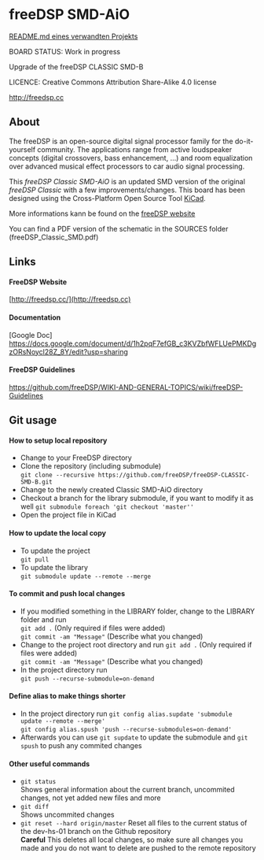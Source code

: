 # freeDSP SMD-AiO

[README.md eines verwandten Projekts](https://github.com/freeDSP/freeDSP-CLASSIC-SMD-B/blob/master/README.md)

BOARD STATUS: Work in progress

Upgrade of the freeDSP CLASSIC SMD-B

LICENCE: Creative Commons Attribution Share-Alike 4.0 license

http://freedsp.cc

## About

The freeDSP is an open-source digital signal processor family for the do-it-yourself community. The applications range from active loudspeaker concepts (digital crossovers, bass enhancement, ...) and room equalization over advanced musical effect processors to car audio signal processing. 

This _freeDSP Classic SMD-AiO_ is an updated SMD version of the original _freeDSP Classic_ with a few improvements/changes.
This board has been designed using the Cross-Platform Open Source Tool [KiCad](http://kicad-pcb.org/).

More informations kann be found on the [freeDSP website](http://freedsp.cc)

You can find a PDF version of the schematic in the SOURCES folder (freeDSP_Classic_SMD.pdf)

## Links

#### FreeDSP Website
[http://freedsp.cc/](http://freedsp.cc)

#### Documentation
[Google Doc] https://docs.google.com/document/d/1h2pqF7efGB_c3KVZbfWFLUePMKDgzORsNoycl28Z_8Y/edit?usp=sharing

#### FreeDSP Guidelines
https://github.com/freeDSP/WIKI-AND-GENERAL-TOPICS/wiki/freeDSP-Guidelines



## Git usage

#### How to setup local repository
- Change to your FreeDSP directory
- Clone the repository (including submodule)  
 `git clone --recursive https://github.com/freeDSP/freeDSP-CLASSIC-SMD-B.git` 
- Change to the newly created Classic SMD-AiO directory
- Checkout a branch for the library submodule, if you want to modify it as well
  `git submodule foreach 'git checkout 'master''`
- Open the project file in KiCad

#### How to update the local copy
- To update the project  
  `git pull`
- To update the library  
  `git submodule update --remote --merge`

#### To commit and push local changes
- If you modified something in the LIBRARY folder, change to the LIBRARY folder and run  
  `git add .` (Only required if files were added)  
  `git commit -am "Message"`  (Describe what you changed)  
- Change to the project root directory and run
  `git add .` (Only required if files were added)  
  `git commit -am "Message"`  (Describe what you changed)    
- In the project directory run  
  `git push --recurse-submodule=on-demand`  

#### Define alias to make things shorter
- In the project directory run
  `git config alias.supdate 'submodule update --remote --merge'`  
  `git config alias.spush 'push --recurse-submodules=on-demand'`  
- Afterwards you can use `git supdate` to update the submodule and `git spush` to push any commited changes  

#### Other useful commands
- `git status`  
  Shows general information about the current branch, uncommited changes, not yet added new files and more
- `git diff`  
  Shows uncommited changes
- `git reset --hard origin/master`
  Reset all files to the current status of the dev-hs-01 branch on the Github repository  
  **Careful** This deletes all local changes, so make sure all changes you made and you do not want to delete are pushed to the remote repository
